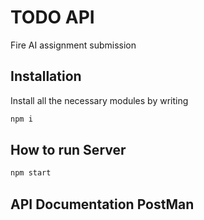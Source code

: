 # TODO API

Fire AI assignment submission

## Installation

Install all the necessary modules by writing

```bash
npm i
```

## How to run Server

```bash
npm start
```

## API Documentation PostMan
